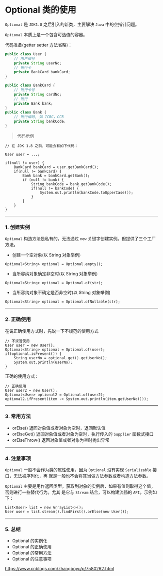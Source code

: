 # Optional 类的使用

`Optional` 是 `JDK1.8` 之后引入的新类，主要解决 `Java` 中的空指针问题。

`Optional` 本质上是一个包含可选值的容器。

代码准备(getter setter 方法省略)：

```java
public class User {
    // 用户编号
    private String userNo;
    // 银行卡
    private BankCard bankCard;
}

public class BankCard {
    // 银行卡号
    private String cardNo;
    // 银行
    private Bank bank;
}
public class Bank {
    // 银行编码, 如 ICBC，CCB
    private String bankCode;
}
```

> 代码示例

```
// 在 JDK 1.8 之前，可能会有如下代码：

User user = ...;

if(null != user) {
    BankCard bankCard = user.getBankCard();
    if(null != bankCard) {
        Bank bank = bankCard.getBank();
        if (null != bank) {
            String bankCode = bank.getBankCode();
            if(null != bankCode) {
                System.out.println(bankCode.toUpperCase());
            }
        }
    }
}
```

---
### 1. 创建实例

`Optional` 构造方法是私有的，无法通过 `new` 关键字创建实例。但提供了三个工厂方法。

* 创建一个空对象(以 String 对象举例)

```
Optional<String> optional = Optional.empty();
```

* 当所容纳对象确定非空时(以 String 对象举例)

```
Optional<String> optional = Optional.of(str);
```

* 当所容纳对象不确定是否非空时(以 String 对象举例)

```
Optional<String> optional = Optional.ofNullable(str);
```


---
### 2. 正确使用

在说正确使用方式时，先说一下不规范的使用方式

```
// 不规范使用
User user = new User();
Optional<String> optional = Optional.of(user);
if(optional.isPresent()) {
    String userNo = optional.get().getUserNo();
    System.out.println(userNo);
}
```

正确的使用方式 :

```
// 正确使用
User user2 = new User();
Optional<User> optional2 = Optional.of(user2);
optional2.ifPresent(item -> System.out.println(item.getUserNo()));
```


---
### 3. 常用方法

* orElse() 返回对象值或者对象为空时，返回默认值
* orElseGet() 返回对象值或者对象为空时，执行传入的 `Supplier` 函数式接口
* orElseThrow() 返回对象值或者对象为空时抛出异常


---
### 4. 注意事项

`Optional` 一般不会作为类的属性使用，因为 `Optional` 没有实现 `Serializable` 接口，无法被序列化，再
就是一般也不会将其当做方法参数或者构造方法参数。

`Optional` 主要是用作返回类型，获取到对象的实例后，如果有值则取得这个值，否则进行一些替代行为。尤其
是它与 `Stream` 结合，可以构建流畅的 `API`。示例如下：

```
List<User> list = new ArrayList<>();
User user = list.stream().findFirst().orElse(new User());
```

---
### 5. 总结

* Optional 的实例化
* Optional 的正确使用
* Optional 的常用方法
* Optional 的注意事项


https://www.cnblogs.com/zhangboyu/p/7580262.html

